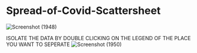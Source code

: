 # Spread-of-Covid-Scattersheet
![Screenshot (1948)](https://user-images.githubusercontent.com/73017579/135465556-55ff1107-7100-4571-89fd-47112087ac89.png)

ISOLATE THE DATA BY DOUBLE CLICKING ON THE LEGEND OF THE PLACE YOU WANT TO SEPERATE
![Screenshot (1950)](https://user-images.githubusercontent.com/73017579/135448589-535b1029-1bae-4d66-8961-30d0583e9ec9.png)



